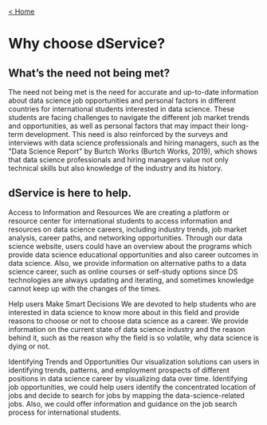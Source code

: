 <a href="{{ site.baseurl }}/index">< Home</a>

# Why choose dService?

## What’s the need not being met?

The need not being met is the need for accurate and up-to-date information about data science job opportunities and personal factors in different countries for international students interested in data science. These students are facing challenges to navigate the different job market trends and opportunities, as well as personal factors that may impact their long-term development. This need is also reinforced by the surveys and interviews with data science professionals and hiring managers, such as the "Data Science Report" by Burtch Works (Burtch Works, 2019), which shows that data science professionals and hiring managers value not only technical skills but also knowledge of the industry and its history.

## dService is here to help. 

Access to Information and Resources
We are creating a platform or resource center for international students to access information and resources on data science careers, including industry trends, job market analysis, career paths, and networking opportunities. Through our data science website, users could have an overview about the programs which provide data science educational opportunities and also career outcomes in data science. Also, we provide information on alternative paths to a data science career, such as online courses or self-study options since DS technologies are always updating and iterating, and sometimes knowledge cannot keep up with the changes of the times.

Help users Make Smart Decisions
We are devoted to help students who are interested in data science to know more about in this field and provide reasons to choose or not to choose data science as a career. We provide information on the current state of data science industry and the reason behind it, such as the reason why the field is so volatile, why data science is dying or not.

Identifying Trends and Opportunities
Our visualization solutions can users in identifying trends, patterns, and employment prospects of different positions in data science career by visualizing data over time. Identifying job opportunities, we could help users identify the concentrated location of jobs and decide to search for jobs by mapping the data-science-related jobs. Also, we could offer information and guidance on the job search process for international students.